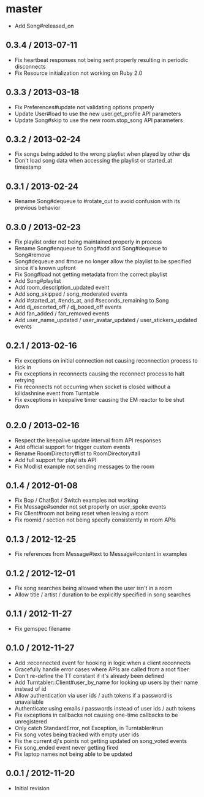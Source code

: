 # master

* Add Song#released_on

## 0.3.4 / 2013-07-11

* Fix heartbeat responses not being sent properly resulting in periodic disconnects
* Fix Resource initialization not working on Ruby 2.0

## 0.3.3 / 2013-03-18

* Fix Preferences#update not validating options properly
* Update User#load to use the new user.get_profile API parameters
* Update Song#skip to use the new room.stop_song API parameters

## 0.3.2 / 2013-02-24

* Fix songs being added to the wrong playlist when played by other djs
* Don't load song data when accessing the playlist or started_at timestamp

## 0.3.1 / 2013-02-24

* Rename Song#dequeue to #rotate_out to avoid confusion with its previous behavior

## 0.3.0 / 2013-02-23

* Fix playlist order not being maintained properly in process
* Rename Song#enqueue to Song#add and Song#dequeue to Song#remove
* Song#dequeue and #move no longer allow the playlist to be specified since it's known upfront
* Fix Song#load not getting metadata from the correct playlist
* Add Song#playlist
* Add room_description_updated event
* Add song_skipped / song_moderated events
* Add #started_at, #ends_at, and #seconds_remaining to Song
* Add dj_escorted_off / dj_booed_off events
* Add fan_added / fan_removed events
* Add user_name_updated / user_avatar_updated / user_stickers_updated events

## 0.2.1 / 2013-02-16

* Fix exceptions on initial connection not causing reconnection process to kick in
* Fix exceptions in reconnects causing the reconnect process to halt retrying
* Fix reconnects not occurring when socket is closed without a killdashnine event from Turntable
* Fix exceptions in keepalive timer causing the EM reactor to be shut down

## 0.2.0 / 2013-02-16

* Respect the keepalive update interval from API responses
* Add official support for trigger custom events
* Rename RoomDirectory#list to RoomDirectory#all
* Add full support for playlists API
* Fix Modlist example not sending messages to the room

## 0.1.4 / 2012-01-08

* Fix Bop / ChatBot / Switch examples not working
* Fix Message#sender not set properly on user_spoke events
* Fix Client#room not being reset when leaving a room
* Fix roomid / section not being specify consistently in room APIs

## 0.1.3 / 2012-12-25

* Fix references from Message#text to Message#content in examples

## 0.1.2 / 2012-12-01

* Fix song searches being allowed when the user isn't in a room
* Allow title / artist / duration to be explicitly specified in song searches

## 0.1.1 / 2012-11-27

* Fix gemspec filename

## 0.1.0 / 2012-11-27

* Add :reconnected event for hooking in logic when a client reconnects
* Gracefully handle error cases where APIs are called from a root fiber
* Don't re-define the TT constant if it's already been defined
* Add Turntabler::Client#user_by_name for looking up users by their name instead of id
* Allow authentication via user ids / auth tokens if a password is unavailable
* Authenticate using emails / passwords instead of user ids / auth tokens
* Fix exceptions in callbacks not causing one-time callbacks to be unregistered
* Only catch StandardError, not Exception, in Turntabler#run
* Fix song votes being tracked with empty user ids
* Fix the current dj's points not getting updated on song_voted events
* Fix song_ended event never getting fired
* Fix laptop names not being able to be updated

## 0.0.1 / 2012-11-20

* Initial revision
